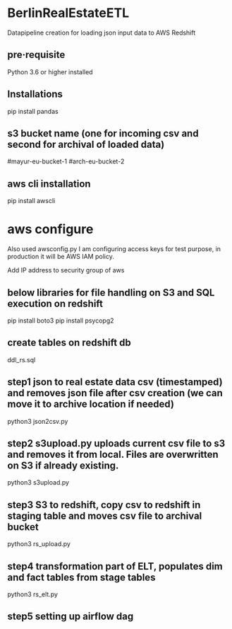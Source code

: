 # BerlinRealEstateETL
Datapipeline creation for loading json input data to AWS Redshift



## pre·requisite
Python 3.6 or higher installed



## Installations
pip install pandas



## s3 bucket name (one for incoming csv and second for archival of loaded data)
#mayur-eu-bucket-1 
#arch-eu-bucket-2



## aws cli installation
pip install awscli



# aws configure 
Also used awsconfig.py
I am configuring access keys for test purpose, in production it will be AWS IAM policy.



Add IP address to security group of aws



## below libraries for file handling on S3 and SQL execution on redshift
pip install boto3
pip install psycopg2



## create tables on redshift db 
 ddl_rs.sql



## step1 json to real estate data csv (timestamped) and removes json file after csv creation (we can move it to archive location if needed)
python3 json2csv.py



## step2 s3upload.py uploads current csv file to s3 and removes it from local. Files are overwritten on S3 if already existing.
python3 s3upload.py 



## step3 S3 to redshift, copy csv to redshift in staging table and moves csv file to archival bucket
python3 rs_upload.py



## step4 transformation part of ELT, populates dim and fact tables from stage tables
python3 rs_elt.py



## step5 setting up airflow dag



